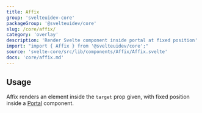 ```yaml
---
title: Affix
group: 'svelteuidev-core'
packageGroup: '@svelteuidev/core'
slug: /core/affix/
category: 'overlay'
description: 'Render Svelte component inside portal at fixed position'
import: "import { Affix } from '@svelteuidev/core';"
source: 'svelte-core/src/lib/components/Affix/Affix.svelte'
docs: 'core/affix.md'
---
```


<script>
    import { Demo, AffixDemos } from '@svelteuidev/demos';
    import { Heading } from 'components';
</script>

<Heading />

## Usage

Affix renders an element inside the `target` prop given, with fixed position inside a [Portal](core/portal) component.

<Demo demo={AffixDemos.usage} />
